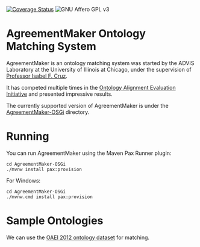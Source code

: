 [![Coverage Status](https://coveralls.io/repos/github/agreementmaker/agreementmaker/badge.svg?branch=master)](https://coveralls.io/github/agreementmaker/agreementmaker?branch=master)
![GNU Affero GPL v3](https://img.shields.io/badge/license-Affero%20GPL%20v3-blue.svg)

# AgreementMaker Ontology Matching System

AgreementMaker is an ontology matching system was started by the ADVIS Laboratory
at the University of Illinois at Chicago, under the supervision of [Professor Isabel F. Cruz](http://www.cs.uic.edu/Cruz/).

It has competed multiple times in the [Ontology Alignment Evaluation Initiative](http://oaei.ontologymatching.org/) 
and presented impressive results.

The currently supported version of AgreementMaker is under the [AgreementMaker-OSGi](AgreementMaker-OSGi) directory.

# Running

You can run AgreementMaker using the Maven Pax Runner plugin:

    cd AgreementMaker-OSGi
    ./mvnw install pax:provision

For Windows:

    cd AgreementMaker-OSGi
    ./mvnw.cmd install pax:provision


# Sample Ontologies

We can use the [OAEI 2012 ontology dataset](http://oaei.ontologymatching.org/2012/benchmarks/benchmarks.zip) for matching.
